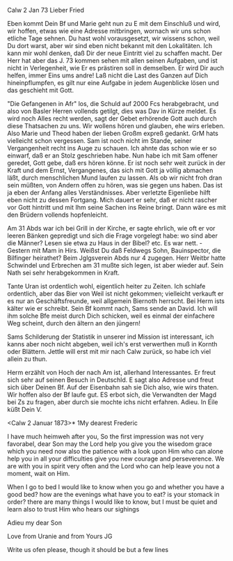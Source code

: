  Calw 2 Jan 73
Lieber Fried

Eben kommt Dein Bf und Marie geht nun zu E mit dem Einschluß und wird, wir hoffen, etwas wie eine Adresse mitbringen, wornach wir uns schon etliche Tage sehnen. Du hast wohl vorausgesetzt, wir wissens schon, weil Du dort warst, aber wir sind eben nicht bekannt mit den Lokalitäten. 
Ich kann mir wohl denken, daß Dir der neue Eintritt viel zu schaffen macht. Der Herr hat aber das J. 73 kommen sehen mit allen seinen Aufgaben, und ist nicht in Verlegenheit, wie Er es prästiren soll in demselben. Er wird Dir auch helfen, immer Eins ums andre! Laß nicht die Last des Ganzen auf Dich hineinpflumpfen, es gilt nur eine Aufgabe in jedem Augenblicke lösen und das geschieht mit Gott.

"Die Gefangenen in Afr" los, die Schuld auf 2000 Fcs herabgebracht, und also von Basler Herren vollends getilgt, dies was Dav in Kürze meldet. Es wird noch Alles recht werden, sagt der Gebet erhörende Gott auch durch diese Thatsachen zu uns. Wir wollens hören und glauben, ehe wirs erleben. 
Also Marie und Theod haben der lieben Großm expreß gedankt. GrM hats vielleicht schon vergessen. Sam ist noch nicht im Stande, seiner Vergangenheit recht ins Auge zu schauen. Ich ahnte das schon wie er so einwarf, daß er an Stolz geschrieben habe. Nun habe ich mit Sam offener geredet, Gott gebe, daß ers hören könne. Er ist noch sehr weit zurück in der Kraft und dem Ernst, Vergangenes, das sich mit Gott ja völlig abmachen läßt, durch menschlichen Mund laufen zu lassen. Als ob wir nicht froh dran sein müßten, von Andern offen zu hören, was sie gegen uns haben. Das ist ja eben der Anfang alles Verständnisses. Aber verletzte Eigenliebe hilft eben nicht zu dessen Fortgang. Mich dauert er sehr, daß er nicht rascher vor Gott hintritt und mit Ihm seine Sachen ins Reine bringt. Dann wäre es mit den Brüdern vollends hopfenleicht.

Am 31 Abds war ich bei Grill in der Kirche, er sagte ehrlich, wie oft er vor leeren Bänken gepredigt und sich die Frage vorgelegt habe: wo sind aber die Männer? Lesen sie etwa zu Haus in der Bibel? etc. Es war nett. - Gestern mit Mam in Hirs. Weißst Du daß Feldwegs Sohn, Bauinspector, die Bilfinger heirathet? Beim Jglgsverein Abds nur 4 zugegen. Herr Weitbr hatte Schwindel und Erbrechen am 31 mußte sich legen, ist aber wieder auf. Sein Nath sei sehr herabgekommen in Kraft.

Tante Uran ist ordentlich wohl, eigentlich heiter zu Zeiten. Ich schlafe ordentlich, aber das Bier von Weil ist nicht gekommen; vielleicht verkauft er es nur an Geschäftsfreunde, weil allgemein Biernoth herrscht. Bei Herm ists kälter wie er schreibt. Sein Bf kommt nach, Sams sende an David. Ich will ihm solche Bfe meist durch Dich schicken, weil es einmal der einfachere Weg scheint, durch den ältern an den jüngern!

Sams Schilderung der Statistik in unserer ind Mission ist interessant, ich kanns aber noch nicht abgeben, weil ich's erst verwerthen muß in Kornth oder Blättern. Jettle will erst mit mir nach Calw zurück, so habe ich viel allein zu thun.

Herm erzählt von Hoch der nach Am ist, allerhand Interessantes. Er freut sich sehr auf seinen Besuch in Deutschld. E sagt also Adresse und freut sich über Deinen Bf. Auf der Eisenbahn sah sie Dich also, wie wirs thaten. Wir hoffen also der Bf laufe gut. ES erbot sich, die Verwandten der Magd bei Zs zu fragen, aber durch sie mochte ichs nicht erfahren. 
 Adieu. In Eile küßt Dein V.


 <Calw 2 Januar 1873>*
1My dearest Frederic

I have much heimweh after you, So the first impression was not very favorabel, dear Son may the Lord help you give you the wisedom grace which you need now also the patience with a look upon Him who can alone help you in all your difficulties give you new courage and perseverence. 
We are with you in spirit very often and the Lord who can help leave you not a moment, wait on Him.

When I go to bed I would like to know when you go and whether you have a good bed? how are the evenings what have you to eat? is your stomack in order? there are many things I would like to know, but I must be quiet and learn also to trust Him who hears our sighings

Adieu my dear Son

Love from Uranie and from
 Yours JG

Write us ofen please, though it should be but a few lines
